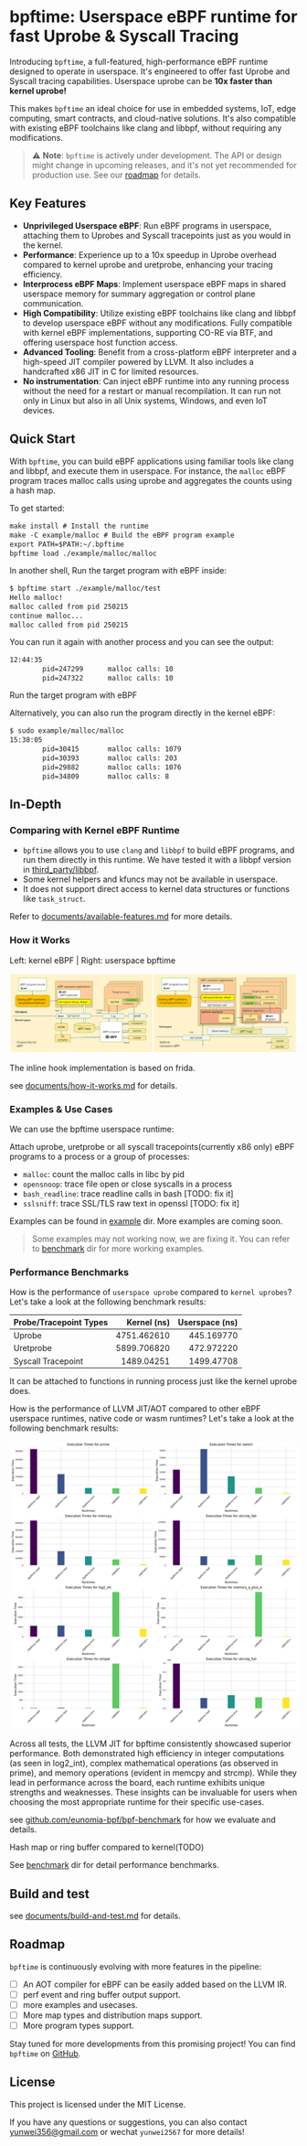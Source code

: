 # bpftime: Userspace eBPF runtime for fast Uprobe & Syscall Tracing

Introducing `bpftime`, a full-featured, high-performance eBPF runtime designed to operate in userspace. It's engineered to offer fast Uprobe and Syscall tracing capabilities. Userspace uprobe can be **10x faster than kernel uprobe!**

This makes `bpftime` an ideal choice for use in embedded systems, IoT, edge computing, smart contracts, and cloud-native solutions. It's also compatible with existing eBPF toolchains like clang and libbpf, without requiring any modifications.

> ⚠️ **Note**: `bpftime` is actively under development. The API or design might change in upcoming releases, and it's not yet recommended for production use. See our [roadmap](#roadmap) for details.

## Key Features

- **Unprivileged Userspace eBPF**: Run eBPF programs in userspace, attaching them to Uprobes and Syscall tracepoints just as you would in the kernel.
- **Performance**: Experience up to a 10x speedup in Uprobe overhead compared to kernel uprobe and uretprobe, enhancing your tracing efficiency.
- **Interprocess eBPF Maps**: Implement userspace eBPF maps in shared userspace memory for summary aggregation or control plane communication.
- **High Compatibility**: Utilize existing eBPF toolchains like clang and libbpf to develop userspace eBPF without any modifications. Fully compatible with kernel eBPF implementations, supporting CO-RE via BTF, and offering userspace host function access.
- **Advanced Tooling**: Benefit from a cross-platform eBPF interpreter and a high-speed JIT compiler powered by LLVM. It also includes a handcrafted x86 JIT in C for limited resources.
- **No instrumentation**: Can inject eBPF runtime into any running process without the need for a restart or manual recompilation. It can run not only in Linux but also in all Unix systems, Windows, and even IoT devices.

## Quick Start

With `bpftime`, you can build eBPF applications using familiar tools like clang and libbpf, and execute them in userspace. For instance, the `malloc` eBPF program traces malloc calls using uprobe and aggregates the counts using a hash map.

To get started:

```console
make install # Install the runtime
make -C example/malloc # Build the eBPF program example
export PATH=$PATH:~/.bpftime
bpftime load ./example/malloc/malloc
```

In another shell, Run the target program with eBPF inside:

```console
$ bpftime start ./example/malloc/test
Hello malloc!
malloc called from pid 250215
continue malloc...
malloc called from pid 250215
```

You can run it again with another process and you can see the output:

```console
12:44:35 
        pid=247299      malloc calls: 10
        pid=247322      malloc calls: 10
```

Run the target program with eBPF

Alternatively, you can also run the program directly in the kernel eBPF:

```console
$ sudo example/malloc/malloc
15:38:05
        pid=30415       malloc calls: 1079
        pid=30393       malloc calls: 203
        pid=29882       malloc calls: 1076
        pid=34809       malloc calls: 8
```

## In-Depth

### Comparing with Kernel eBPF Runtime

- `bpftime` allows you to use `clang` and `libbpf` to build eBPF programs, and run them directly in this runtime. We have tested it with a libbpf version in [third_party/libbpf](third_party/libbpf).
- Some kernel helpers and kfuncs may not be available in userspace.
- It does not support direct access to kernel data structures or functions like `task_struct`.

Refer to [documents/available-features.md](documents/available-features.md) for more details.

### **How it Works**

Left: kernel eBPF | Right: userspace bpftime

![How it works](documents/bpftime.png)

The inline hook implementation is based on frida.

see [documents/how-it-works.md](documents/how-it-works.md) for details.

### **Examples & Use Cases**

We can use the bpftime userspace runtime:

Attach uprobe, uretprobe or all syscall tracepoints(currently x86 only) eBPF programs to a process or a group of processes:

- `malloc`: count the malloc calls in libc by pid
- `opensnoop`: trace file open or close syscalls in a process
- `bash_readline`: trace readline calls in bash [TODO: fix it]
- `sslsniff`: trace SSL/TLS raw text in openssl [TODO: fix it]

Examples can be found in [example](example) dir. More examples are coming soon.

> Some examples may not working now, we are fixing it. You can refer to [benchmark](benchmark) dir for more working examples.

### **Performance Benchmarks**

How is the performance of `userspace uprobe` compared to `kernel uprobes`? Let's take a look at the following benchmark results:

| Probe/Tracepoint Types | Kernel (ns)  | Userspace (ns) |
|------------------------|-------------:|---------------:|
| Uprobe                 | 4751.462610 | 445.169770    |
| Uretprobe              | 5899.706820 | 472.972220    |
| Syscall Tracepoint     | 1489.04251  | 1499.47708    |

It can be attached to functions in running process just like the kernel uprobe does.

How is the performance of LLVM JIT/AOT compared to other eBPF userspace runtimes, native code or wasm runtimes? Let's take a look at the following benchmark results:

![LLVM jit benchmark](https://github.com/eunomia-bpf/bpf-benchmark/raw/main/example-output/merged_execution_times.png?raw=true)

Across all tests, the LLVM JIT for bpftime consistently showcased superior performance. Both demonstrated high efficiency in integer computations (as seen in log2_int), complex mathematical operations (as observed in prime), and memory operations (evident in memcpy and strcmp). While they lead in performance across the board, each runtime exhibits unique strengths and weaknesses. These insights can be invaluable for users when choosing the most appropriate runtime for their specific use-cases.

see [github.com/eunomia-bpf/bpf-benchmark](https://github.com/eunomia-bpf/bpf-benchmark) for how we evaluate and details.

Hash map or ring buffer compared to kernel(TODO)

See [benchmark](benchmark) dir for detail performance benchmarks.

## Build and test

see [documents/build-and-test.md](documents/build-and-test.md) for details.

## Roadmap

`bpftime` is continuously evolving with more features in the pipeline:

- [ ] An AOT compiler for eBPF can be easily added based on the LLVM IR.
- [ ] perf event and ring buffer output support.
- [ ] more examples and usecases.
- [ ] More map types and distribution maps support.
- [ ] More program types support.

Stay tuned for more developments from this promising project! You can find `bpftime` on [GitHub](https://github.com/eunomia-bpf/bpftime).

## License

This project is licensed under the MIT License.

If you have any questions or suggestions, you can also contact yunwei356@gmail.com or wechat `yunwei2567` for more details!
